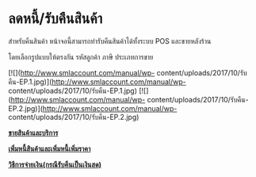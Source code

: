 # ลดหนี้/รับคืนสินค้า

สำหรับคืนสินค้า หน้าจอนี้สามารถทำรับคืนสินค้าได้ทั้งระบบ POS และขายหลังร้าน

โดยเลือกรูปแบบให้ตรงกัน รหัสลูกค้า ภาษี ประเภทการขาย

[![](http://www.smlaccount.com/manual/wp-
content/uploads/2017/10/รับคืน-EP.1.jpg)](http://www.smlaccount.com/manual/wp-
content/uploads/2017/10/รับคืน-EP.1.jpg)
[![](http://www.smlaccount.com/manual/wp-
content/uploads/2017/10/รับคืน-EP.2.jpg)](http://www.smlaccount.com/manual/wp-
content/uploads/2017/10/รับคืน-EP.2.jpg)

[**ขายสินค้าและบริการ**](http://www.smlaccount.com/manual/?page_id=593)

[**เพิ่มหนี้สินค้าและเพิ่มหนี้เพิ่มราคา**](http://www.smlaccount.com/manual/?page_id=601)

[**วิธีการจ่ายเงิน(กรณีรับคืนเป็นเงินสด)**](http://www.smlaccount.com/manual/?page_id=369)



